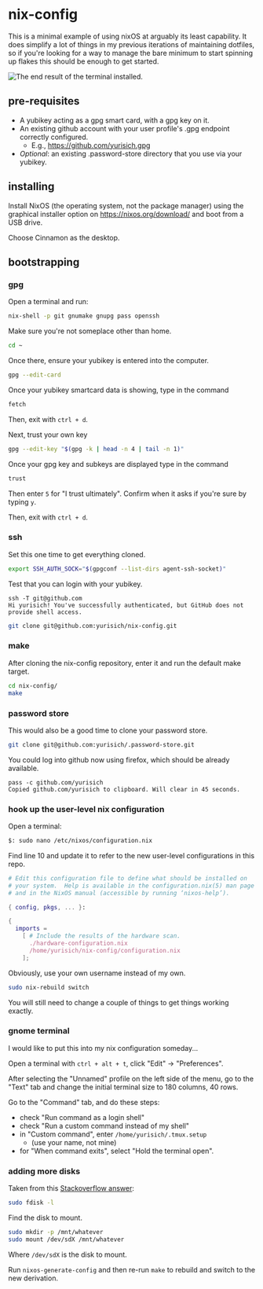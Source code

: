 # nix-config

This is a minimal example of using nixOS at arguably its least capability. It does simplify a lot of things in my previous iterations of maintaining dotfiles, so if you're looking for a way to manage the bare minimum to start spinning up flakes this should be enough to get started.

![The end result of the terminal installed.](https://github.com/user-attachments/assets/816af49c-91fb-4644-84b6-d5116f03bef6)

## pre-requisites

- A yubikey acting as a gpg smart card, with a gpg key on it.
- An existing github account with your user profile's .gpg endpoint correctly configured.
  - E.g., https://github.com/yurisich.gpg
- *Optional*: an existing .password-store directory that you use via your yubikey.

## installing

Install NixOS (the operating system, not the package manager) using the graphical installer option on https://nixos.org/download/ and boot from a USB drive.

Choose Cinnamon as the desktop.

## bootstrapping

### gpg

Open a terminal and run:

```sh
nix-shell -p git gnumake gnupg pass openssh
```

Make sure you're not someplace other than home.

```sh
cd ~
```

Once there, ensure your yubikey is entered into the computer.

```sh
gpg --edit-card
```

Once your yubikey smartcard data is showing, type in the command

```sh
fetch
```

Then, exit with `ctrl + d`.

Next, trust your own key

```sh
gpg --edit-key "$(gpg -k | head -n 4 | tail -n 1)"
```

Once your gpg key and subkeys are displayed type in the command

```sh
trust
```

Then enter `5` for "I trust ultimately". Confirm when it asks if you're sure by typing `y`.

Then, exit with `ctrl + d`.

### ssh

Set this one time to get everything cloned.

```sh
export SSH_AUTH_SOCK="$(gpgconf --list-dirs agent-ssh-socket)"
```

Test that you can login with your yubikey.

```
ssh -T git@github.com
Hi yurisich! You've successfully authenticated, but GitHub does not provide shell access.
```

```sh
git clone git@github.com:yurisich/nix-config.git
```

### make

After cloning the nix-config repository, enter it and run the default make target.

```sh
cd nix-config/
make
```

### password store

This would also be a good time to clone your password store.

```sh
git clone git@github.com:yurisich/.password-store.git
```

You could log into github now using firefox, which should be already available.

```
pass -c github.com/yurisich
Copied github.com/yurisich to clipboard. Will clear in 45 seconds.
```

### hook up the user-level nix configuration

Open a terminal:

```sh
$: sudo nano /etc/nixos/configuration.nix
```

Find line 10 and update it to refer to the new user-level configurations in this repo.

```nix
# Edit this configuration file to define what should be installed on
# your system.  Help is available in the configuration.nix(5) man page
# and in the NixOS manual (accessible by running ‘nixos-help’).

{ config, pkgs, ... }:

{
  imports =
    [ # Include the results of the hardware scan.
      ./hardware-configuration.nix
      /home/yurisich/nix-config/configuration.nix
    ];
```

Obviously, use your own username instead of my own.

```sh
sudo nix-rebuild switch
```

You will still need to change a couple of things to get things working exactly.

### gnome terminal

I would like to put this into my nix configuration someday...

Open a terminal with `ctrl + alt + t`, click "Edit" -> "Preferences".

After selecting the "Unnamed" profile on the left side of the menu, go to the "Text" tab and change the initial terminal size to 180 columns, 40 rows.

Go to the "Command" tab, and do these steps:

- check "Run command as a login shell"
- check "Run a custom command instead of my shell"
- in "Custom command", enter `/home/yurisich/.tmux.setup`
  - (use your name, not mine)
- for "When command exits", select "Hold the terminal open".

### adding more disks

Taken from this [Stackoverflow answer](https://unix.stackexchange.com/a/218050):

```sh
sudo fdisk -l
```

Find the disk to mount.

```sh
sudo mkdir -p /mnt/whatever
sudo mount /dev/sdX /mnt/whatever
```

Where `/dev/sdX` is the disk to mount.

Run `nixos-generate-config` and then re-run `make` to rebuild and switch to the new derivation.
